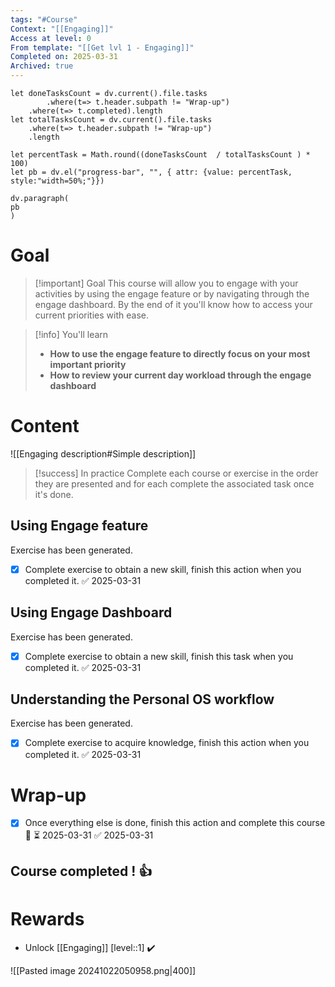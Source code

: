 ```yaml
---
tags: "#Course"
Context: "[[Engaging]]"
Access at level: 0
From template: "[[Get lvl 1 - Engaging]]"
Completed on: 2025-03-31
Archived: true
---
```



```dataviewjs
let doneTasksCount = dv.current().file.tasks
		.where(t=> t.header.subpath != "Wrap-up")
	.where(t=> t.completed).length 
let totalTasksCount = dv.current().file.tasks
	.where(t=> t.header.subpath != "Wrap-up")
	.length

let percentTask = Math.round((doneTasksCount  / totalTasksCount ) * 100)  
let pb = dv.el("progress-bar", "", { attr: {value: percentTask, style:"width=50%;"}})

dv.paragraph(  
pb
) 
```
# Goal

> [!important] Goal
>  This course will allow you to engage with your activities by using the engage feature or by navigating through the engage dashboard. By the end of it you'll know how to access your current priorities with ease.  

> [!info] You'll learn
> - **How to use the engage feature to directly focus on your most important priority**
> - **How to review your current day workload through the engage dashboard**
# Content

![[Engaging description#Simple description]]

> [!success] In practice
> Complete each course or exercise in the order they are presented and for each complete the associated task once it's done. 
## Using Engage feature

Exercise has been generated.
- [x] Complete exercise to obtain a new skill, finish this action when you completed it. ✅ 2025-03-31
## Using Engage Dashboard 

Exercise has been generated.
- [x] Complete exercise to obtain a new skill, finish this task when you completed it. ✅ 2025-03-31
## Understanding the Personal OS workflow

Exercise has been generated.
- [x] Complete exercise to acquire knowledge, finish this action when you completed it. ✅ 2025-03-31

# Wrap-up

- [x] Once everything else is done, finish this action and complete this course 🔽 ⏳ 2025-03-31 ✅ 2025-03-31

## Course completed ! 👍

# Rewards

- Unlock [[Engaging]] [level::1] ✔️

![[Pasted image 20241022050958.png|400]]

